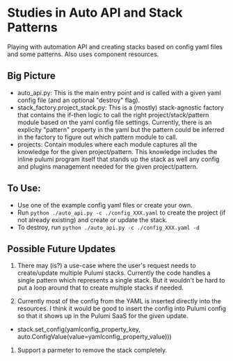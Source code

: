 # Studies in Auto API and Stack Patterns
Playing with automation API and creating stacks based on config yaml files and some patterns.
Also uses component resources.

## Big Picture
- auto_api.py: This is the main entry point and is called with a given yaml config file (and an optional "destroy" flag). 
- stack_factory.project_stack.py: This is a (mostly) stack-agnostic factory that contains the if-then logic to call the right project/stack/pattern module based on the yaml config file settings. Currently, there is an explicity "pattern" property in the yaml but the pattern could be inferred in the factory to figure out which pattern module to call.
- projects: Contain modules where each module captures all the knowledge for the given project/pattern. This knowledge includes the inline pulumi program itself that stands up the stack as well any config and plugins management needed for the given project/pattern.

## To Use:
- Use one of the example config yaml files or create your own. 
- Run `python ./auto_api.py -c ./config_XXX.yaml` to create the project (if not already existing) and create or update the stack.
- To destroy, run `python ./auto_api.py -c ./config_XXX.yaml -d`

## Possible Future Updates
1) There may (is?) a use-case where the user's request needs to create/update multiple Pulumi stacks. Currently the code handles a single pattern which represents a single stack. But it wouldn't be hard to put a loop around that to create multiple stacks if needed.

1) Currently most of the config from the YAML is inserted directly into the resources. I think it would be good to insert the config into Pulumi config so that it shows up in the Pulumi SaaS for the given update.
- stack.set_config(yamlconfig_property_key, auto.ConfigValue(value=yamlconfig_property_value)))

1) Support a parmeter to remove the stack completely.
